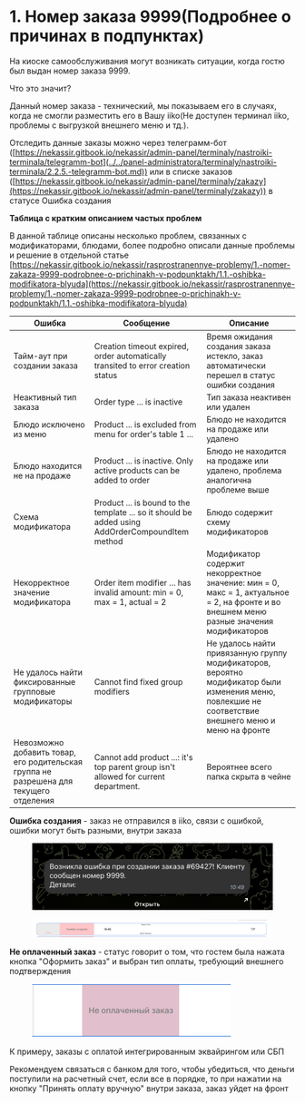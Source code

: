 # 1. Номер заказа 9999(Подробнее о причинах в подпунктах)

На киоске самообслуживания могут возникать ситуации, когда гостю был выдан номер заказа 9999.&#x20;

Что это значит?&#x20;

Данный номер заказа - технический, мы показываем его в случаях, когда не смогли разместить его в Вашу iiko(Не доступен терминал iiko, проблемы с выгрузкой внешнего меню и тд.).&#x20;



Отследить данные заказы можно через телеграмм-бот ([https://nekassir.gitbook.io/nekassir/admin-panel/terminaly/nastroiki-terminala/telegramm-bot](../../panel-administratora/terminaly/nastroiki-terminala/2.2.5.-telegramm-bot.md)) или в списке заказов ([https://nekassir.gitbook.io/nekassir/admin-panel/terminaly/zakazy](https://nekassir.gitbook.io/nekassir/admin-panel/terminaly/zakazy)) в статусе Ошибка создания&#x20;

**Таблица с кратким описанием частых проблем**

В данной таблице описаны несколько проблем, связанных с модификаторами, блюдами, более подробно описали данные проблемы и решение в отдельной статье\
[https://nekassir.gitbook.io/nekassir/rasprostranennye-problemy/1.-nomer-zakaza-9999-podrobnee-o-prichinakh-v-podpunktakh/1.1.-oshibka-modifikatora-blyuda](https://nekassir.gitbook.io/nekassir/rasprostranennye-problemy/1.-nomer-zakaza-9999-podrobnee-o-prichinakh-v-podpunktakh/1.1.-oshibka-modifikatora-blyuda)

| Ошибка                                                                                 | Сообщение                                                                                        | Описание                                                                                                                                              |
| -------------------------------------------------------------------------------------- | ------------------------------------------------------------------------------------------------ | ----------------------------------------------------------------------------------------------------------------------------------------------------- |
| Тайм-аут при создании заказа                                                           | Creation timeout expired, order automatically transited to error creation status                 | Время ожидания создания заказа истекло, заказ автоматически перешел в статус ошибки создания                                                          |
| Неактивный тип заказа                                                                  | Order type ... is inactive                                                                       | Тип заказа неактивен или удален                                                                                                                       |
| Блюдо исключено из меню                                                                | Product ... is excluded from menu for order's table 1 ...                                        | Блюдо не находится на продаже или удалено                                                                                                             |
| Блюдо находится не на продаже                                                          | Product ... is inactive. Only active products can be added to order                              | Блюдо не находится на продаже или удалено, проблема аналогична проблеме выше                                                                          |
| Схема модификатора                                                                     | Product ... is bound to the template ... so it should be added using AddOrderCompoundItem method | Блюдо содержит схему модификаторов                                                                                                                    |
| Некорректное значение модификатора                                                     | Order item modifier ... has invalid amount: min = 0, max = 1, actual = 2                         | Модификатор содержит некорректное значение: мин = 0, макс = 1, актуальное = 2, на фронте и во внешнем меню разные значения модификаторов              |
| Не удалось найти фиксированные групповые модификаторы                                  | Cannot find fixed group modifiers                                                                | Не удалось найти привязанную группу модификаторов, вероятно модификатор были изменения меню, повлекшие не соответствие внешнего меню и меню на фронте |
| Невозможно добавить товар, его родительская группа не разрешена для текущего отделения | Cannot add product ...: it's top parent group isn't allowed for current department.              | Вероятнее всего папка скрыта в чейне                                                                                                                  |

**Ошибка создания** - заказ не отправился в iiko, связи с ошибкой, ошибки могут быть разными, внутри заказа

<figure><img src="../../.gitbook/assets/Снимок экрана 2025-03-17 в 10.44.02.png" alt=""><figcaption></figcaption></figure>

<figure><img src="../../.gitbook/assets/Снимок экрана 2025-03-17 в 10.45.01.png" alt=""><figcaption></figcaption></figure>

&#x20;**Не оплаченный заказ** - статус говорит о том, что гостем была нажата кнопка "Оформить заказ" и выбран тип оплаты, требующий внешнего подтверждения

<figure><img src="../../.gitbook/assets/image (33).png" alt=""><figcaption></figcaption></figure>

К примеру, заказы с оплатой интегрированным эквайрингом или СБП

Рекомендуем связаться с банком для того, чтобы убедиться, что деньги поступили на расчетный счет, если все в порядке, то при нажатии на кнопку "Принять оплату вручную" внутри заказа, заказ уйдет на фронт
